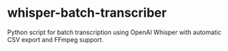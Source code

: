 # whisper-batch-transcriber
Python script for batch transcription using OpenAI Whisper with automatic CSV export and FFmpeg support.
